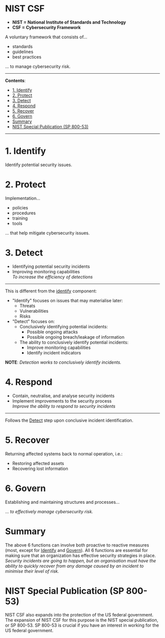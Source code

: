 <h1>NIST CSF</h1>

- **NIST = National Institute of Standards and Technology**
- **CSF = Cybersecurity Framework**

A voluntary framework that consists of...

- standards
- guidelines
- best practices

... to manage cybersecurity risk. 

---

**Contents**:

- [1. Identify](#1-identify)
- [2. Protect](#2-protect)
- [3. Detect](#3-detect)
- [4. Respond](#4-respond)
- [5. Recover](#5-recover)
- [6. Govern](#6-govern)
- [Summary](#summary)
- [NIST Special Publication (SP 800-53)](#nist-special-publication-sp-800-53)

---

# 1. Identify
Identify potential security issues.

# 2. Protect
Implementation...

- policies
- procedures
- training
- tools

... that help mitigate cybersecurity issues.

# 3. Detect
- Identifying potential security incidents
- Improving monitoring capabilities <br> _To increase the efficiency of detections_

---

This is different from the [identify](#1-identify) component:

- "Identify" focuses on issues that may materialise later:
    - Threats
    - Vulnerabilities
    - Risks
- "Detect" focuses on:
    - Conclusively identifying potential incidents:
        - Possible ongoing attacks
        - Possible ongoing breach/leakage of information
    - The ability to conclusively identify potential incidents:
        - Improve monitoring capabilities
        - Identify incident indicators

**NOTE**: _Detection works to conclusively identify incidents._ 

# 4. Respond
- Contain, neutralise, and analyse security incidents
- Implement improvements to the security process <br> _Improve the ability to respond to security incidents_

---

Follows the [Detect](#3-detect) step upon conclusive incident identification.

# 5. Recover
Returning affected systems back to normal operation, i.e.:

- Restoring affected assets
- Recovering lost information

# 6. Govern
Establishing and maintaining structures and processes...

... _to effectively manage cybersecurity risk._

# Summary
The above 6 functions can involve both proactive to reactive measures (most, except for [Identify](#1-identify) and [Govern](#6-govern)). All 6 functions are essential for making sure that an organization has effective security strategies in place. _Security incidents are going to happen, but an organisation must have the ability to quickly recover from any damage caused by an incident to minimise their level of risk._

# NIST Special Publication (SP 800-53)
NIST CSF also expands into the protection of the US federal government. The expansion of NIST CSF for this purpose is the NIST special publication, or SP 800-53. SP 800-53 is crucial if you have an interest in working for the US federal government.